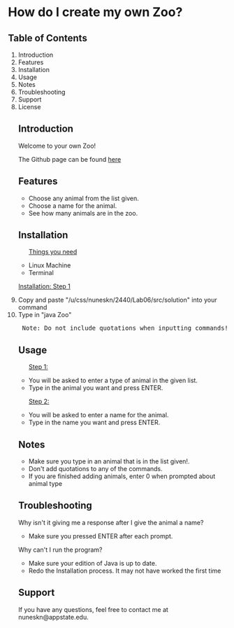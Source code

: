 <!DOCCTYPE html>
<html>
<head>
<title>Create your own Zoo!</title>
</head>
<body>

<h1>How do I create my own Zoo?</h1>
<h2>Table of Contents</h2>
<ol>
    <li> Introduction </li>
    <li> Features </li>
    <li> Installation </li>
    <li> Usage </li>
    <li> Notes </li>
    <li> Troubleshooting </li>
    <li> Support </li>
    <li> License </li>
<h2> Introduction </h2>

<p>Welcome to your own Zoo!</p>
<p>The Github page can be found <a href = "https://github.com/nuneskn/Zoo-">here</a>


<h2> Features </h2>

<ul>
    <li> Choose any animal from the list given.</li>
    <li> Choose a name for the animal. </li>
    <li> See how many animals are in the zoo. </li>
</ul>

<h2> Installation </h2>

<ul>
    <p><u>Things you need</u></p>
    <li> Linux Machine </li>
    <li> Terminal </li>
</ul>
     <p><u>Installation: Step 1</u></p>
     <li> Copy and paste "/u/css/nuneskn/2440/Lab06/src/solution" into your command </li>
     <li> Type in "java Zoo" </li>
     <pre> Note: Do not include quotations when inputting commands!</pre>
</ul>

<h2> Usage </h2>

<ul>
    <p><u>Step 1:</u></p>
    <li> You will be asked to enter a type of animal in the given list. </li>
    <li> Type in the animal you want and press ENTER. </li>
</ul>

<ul>
    <p><u>Step 2:</u></p>
    <li> You will be asked to enter a name for the animal.</li>
    <li> Type in the name you want and press ENTER. </li>
</ul>

<h2> Notes </h2>

<ul>
    <li> Make sure you type in an animal that is in the list given!.</li>
    <li> Don't add quotations to any of the commands.</li>
    <li> If you are finished adding animals, enter 0 when prompted about animal type
</ul>

<h2> Troubleshooting </h2>

<p> Why isn't it giving me a response after I give the animal a name? </p>

<ul>
    <li> Make sure you pressed ENTER after each prompt.</li>
</ul>

<p> Why can't I run the program?</p>
<ul>
    <li> Make sure your edition of Java is up to date.</li>
    <li> Redo the Installation process. It may not have worked the first time </li>
</ul>

<h2> Support </h2>

<p>If you have any questions, feel free to contact me at nuneskn@appstate.edu.</p>

</body>
</head>

    
    
